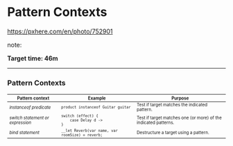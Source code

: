 <!-- .slide: data-background="img/background/final-puzzle-piece.jpg" data-background-color="black" data-background-opacity="0.4" -->

# Pattern Contexts <!-- .element: class="stroke" -->

<https://pxhere.com/en/photo/752901> <!-- .element: class="attribution" -->

note:

**Target time: 46m**

---

### Pattern Contexts

<table style="font-size: 70%">
    <thead>
        <tr>
            <th>Pattern context</th>
            <th>Example</th>
            <th>Purpose</th>
        </tr>
    </thead>
    <tbody>
        <tr class="fragment">
            <td><em>instanceof predicate</em></td>
            <td><code>product instanceof Guitar guitar</code></td>
            <td>Test if target matches the indicated pattern.</td>
        </tr>
        <tr class="fragment">
            <td><em>switch statement or expression</em></td>
            <td><code>switch (effect) {<br/>&nbsp;&nbsp;&nbsp;&nbsp;case Delay d -><br/>}</code></td>
            <td>Test if target matches one (or more) of the indicated patterns.</td>
        </tr>
        <tr class="fragment">
            <td><em>bind statement</em></td>
            <td><code>__let Reverb(var name, var roomSize) = reverb;</code></td>
            <td>Destructure a target using a pattern.</td>
        </tr>
    </tbody>
</table>
